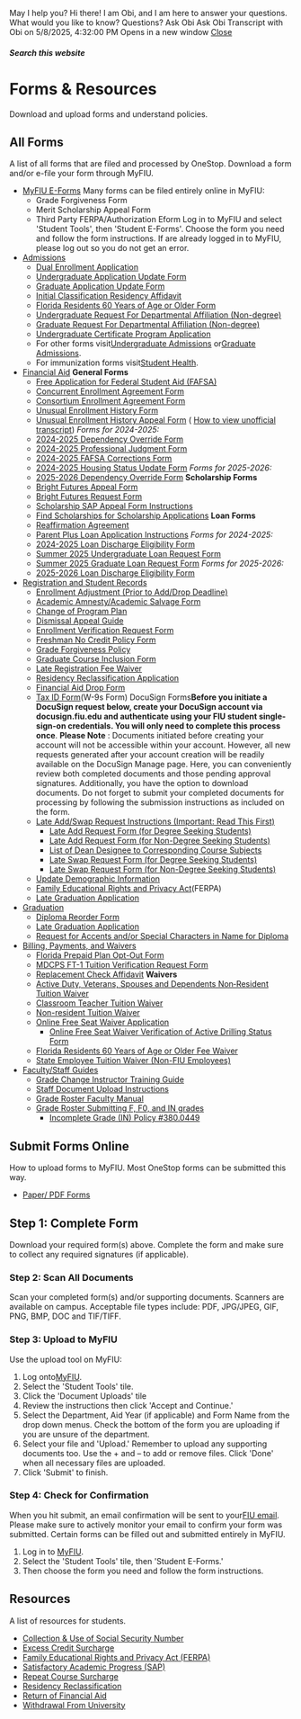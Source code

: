 May I help you?
Hi there! I am Obi, and I am here to answer your questions. What would you like to know?
Questions? Ask Obi
Ask Obi
Transcript with Obi on 5/8/2025, 4:32:00 PM
Opens in a new window
[ Close ](https://onestop.fiu.edu/forms-and-resources/index.html)
##### Search this website
# Forms & Resources
Download and upload forms and understand policies.
## All Forms
A list of all forms that are filed and processed by OneStop. Download a form and/or e-file your form through MyFIU.
  * [MyFIU E-Forms](https://onestop.fiu.edu/forms-and-resources/index.html#panel-N101A0-1)
Many forms can be filed entirely online in MyFIU:
    * Grade Forgiveness Form
    * Merit Scholarship Appeal Form
    * Third Party FERPA/Authorization Eform
Log in to MyFIU and select 'Student Tools', then 'Student E-Forms'. Choose the form you need and follow the form instructions. If are already logged in to MyFIU, please log out so you do not get an error.
  * [Admissions](https://onestop.fiu.edu/forms-and-resources/index.html#panel-N101A0-2)
    * [Dual Enrollment Application](https://dualenrollment.fiu.edu/)
    * [Undergraduate Application Update Form](https://webforms.fiu.edu/view.php?id=702522)
    * [Graduate Application Update Form](https://webforms.fiu.edu/view.php?id=4463316)
    * [Initial Classification Residency Affidavit](https://onestop.fiu.edu/_assets/forms/initial-residency-declaration.pdf)
    * [Florida Residents 60 Years of Age or Older Form](https://onestop.fiu.edu/_assets/forms/florida_residents_60_years_of_age_or_older_auditor_application_6_23_2021.pdf)
    * [Undergraduate Request For Departmental Affiliation (Non-degree)](https://onestop.fiu.edu/_assets/forms/request-dept-affilitation-undergrad-request-form.pdf)
    * [Graduate Request For Departmental Affiliation (Non-degree)](https://onestop.fiu.edu/_assets/forms/affiliatestatus2022writable.pdf)
    * [Undergraduate Certificate Program Application](https://onestop.fiu.edu/_assets/forms/undergrad-certificate-application.pdf)
    * For other forms visit[Undergraduate Admissions](https://admissions.fiu.edu/) or[Graduate Admissions](https://admissions.fiu.edu/how-to-apply/graduate-applicant/steps-to-apply/index.html).
    * For immunization forms visit[Student Health](https://dasa.fiu.edu/campus-spaces/student-health-clinics/services/medical-forms/index.html).
  * [Financial Aid](https://onestop.fiu.edu/forms-and-resources/index.html#panel-N101A0-3)
**General Forms**
    * [Free Application for Federal Student Aid (FAFSA)](https://studentaid.gov/h/apply-for-aid/fafsa "FASFA")
    * [Concurrent Enrollment Agreement Form](https://onestop.fiu.edu/_assets/forms/concurrent-agreement-form.pdf)
    * [Consortium Enrollment Agreement Form](https://onestop.fiu.edu/_assets/forms/consortium-agreement-form.pdf)
    * [Unusual Enrollment History Form](https://onestop.fiu.edu/_assets/forms/unusual-enrollment-history-form.pdf)
    * [Unusual Enrollment History Appeal Form](https://onestop.fiu.edu/_assets/forms/unusual-enrollment-history-appeal-form.pdf) ( [How to view unofficial transcript](https://onestop.fiu.edu/registration/academic-records/transcripts/index.html#view-order-transcripts))
_Forms for 2024-2025:_
    * [ 2024-2025 Dependency Override Form](https://onestop.fiu.edu/_assets/forms/2024-2025-dependency-override-form.pdf)
    * [2024-2025 Professional Judgment Form](https://onestop.fiu.edu/_assets/forms/2024-2025-professional-judgment-form-fillable.pdf)
    * [2024-2025 FAFSA Corrections Form](https://onestop.fiu.edu/_assets/forms/2024-2025-fafsa-corrections-form.pdf)
    * [2024-2025 Housing Status Update Form](https://onestop.fiu.edu/_assets/forms/fall-spring-housing-status-update-form-fillable.pdf)
 _Forms for 2025-2026:_
    * [2025-2026 Dependency Override Form](https://onestop.fiu.edu/_assets/forms/2025-2026-dependency-override-fillable-form.pdf)
**Scholarship Forms**
    * [Bright Futures Appeal Form](https://onestop.fiu.edu/_assets/forms/bright-futures-appeal-form.pdf)
    * [Bright Futures Request Form](https://onestop.fiu.edu/_assets/forms/bright-futures-request-form.pdf)
    * [Scholarship SAP Appeal Form Instructions](https://onestop.fiu.edu/_assets/flyers/merit-scholarship-appeal-form-instructions.pdf)
    * [Find Scholarships for Scholarship Applications](https://onestop.fiu.edu/finances/types-of-aid/scholarships/index.html#find-sch)
**Loan Forms**
    * [Reaffirmation Agreement](https://onestop.fiu.edu/_assets/forms/federal-loan-reaffirmation-agreement.pdf)
    * [Parent Plus Loan Application Instructions](https://onestop.fiu.edu/finances/types-of-aid/loans/types-of-loans/index.html#tab-N10188-2)
 _Forms for 2024-2025:_
    * [2024-2025 Loan Discharge Eligibility Form](https://onestop.fiu.edu/_assets/forms/2024-2025-loan-discharge-form.pdf)
    * [Summer 2025 Undergraduate Loan Request Form](https://onestop.fiu.edu/_assets/forms/summer-2025-undergraduate-loan-request-form.pdf)
    * [Summer 2025 Graduate Loan Request Form](https://onestop.fiu.edu/_assets/forms/summer-2025-graduate-loan-request-form.pdf)
 _Forms for 2025-2026:_
    * [2025-2026 Loan Discharge Eligibility Form](https://onestop.fiu.edu/_assets/forms/2025-2026-total-permanent-disability-tpd-discharge-eligibility-form.pdf)
  * [Registration and Student Records](https://onestop.fiu.edu/forms-and-resources/index.html#panel-N101A0-4)
    * [Enrollment Adjustment (Prior to Add/Drop Deadline)](https://onestop.fiu.edu/_assets/forms/enrollment-adjustment.pdf)
    * [Academic Amnesty/Academic Salvage Form](https://onestop.fiu.edu/_assets/forms/academic-amnesty-academic-salvage.pdf)
    * [Change of Program Plan](https://onestop.fiu.edu/_assets/forms/change-of-program-plan-form_4-26-21.pdf)
    * [Dismissal Appeal Guide](https://onestop.fiu.edu/_assets/forms/dismissal-appeal-form.pdf)
    * [Enrollment Verification Request Form](https://onestop.fiu.edu/_assets/forms/enrollment-verification-request-form.pdf)
    * [Freshman No Credit Policy Form](https://onestop.fiu.edu/_assets/forms/freshman_nc_policy_form.pdf)
    * [Grade Forgiveness Policy](https://onestop.fiu.edu/registration/academic-records/grade-forgiveness/index.html)
    * [Graduate Course Inclusion Form](https://onestop.fiu.edu/_assets/forms/grad-course-inclusion-form.pdf)
    * [Late Registration Fee Waiver](https://us.flow-prod.boomi.com/30364e55-38b1-48c8-b2c4-e1616dc3f392/play/SAML-Auth-DocuSign?&process-id=EMS_LATEREG&flow-id=10fd957d-d464-4e93-87fb-1851df638db1&redirect-DocuSignURL=)
    * [Residency Reclassification Application](https://onestop.fiu.edu/_assets/forms/florida-residency-reclassification.pdf)
    * [Financial Aid Drop Form](https://onestop.fiu.edu/_assets/forms/financial-aid-drop-form.pdf)
    * [Tax ID Form](https://www.irs.gov/pub/irs-pdf/fw9s.pdf)(W-9s Form)
DocuSign Forms**Before you initiate a DocuSign request below, create your DocuSign account via docusign.fiu.edu and authenticate using your FIU student single-sign-on credentials. You will only need to complete this process once**.
**Please Note** : Documents initiated before creating your account will not be accessible within your account. However, all new requests generated after your account creation will be readily available on the DocuSign Manage page. Here, you can conveniently review both completed documents and those pending approval signatures. Additionally, you have the option to download documents. Do not forget to submit your completed documents for processing by following the submission instructions as included on the form.
    * [Late Add/Swap Request Instructions (Important: Read This First)](https://onestop.fiu.edu/_assets/forms/late-add-swap-request-instructions-03-20-2025.pdf)
      * [Late Add Request Form (for Degree Seeking Students)](https://na3.docusign.net/Member/PowerFormSigning.aspx?PowerFormId=99f32758-574b-48b3-9883-1c95b26eb1f1&env=na3&acct=7bc0192a-2fcf-424b-ba3d-0b21bd198cce&v=2)
      * [Late Add Request Form (for Non-Degree Seeking Students)](https://na3.docusign.net/Member/PowerFormSigning.aspx?PowerFormId=ea132d8f-06ec-4c80-b356-c07497c310f5&env=na3&acct=7bc0192a-2fcf-424b-ba3d-0b21bd198cce&v=2)
      * [List of Dean Designee to Corresponding Course Subjects](https://onestop.fiu.edu/_assets/forms/corresponding-dean-desginees-02142025.pdf)
      * [Late Swap Request Form (for Degree Seeking Students)](https://na3.docusign.net/Member/PowerFormSigning.aspx?PowerFormId=dc01524f-b309-4792-b3e0-d0562944ff87&env=na3&acct=7bc0192a-2fcf-424b-ba3d-0b21bd198cce&v=2)
      * [Late Swap Request Form (for Non-Degree Seeking Students)](https://na3.docusign.net/Member/PowerFormSigning.aspx?PowerFormId=ece3a7dd-bc84-494c-b283-c5ee5f43e050&env=na3&acct=7bc0192a-2fcf-424b-ba3d-0b21bd198cce&v=2)
    * [Update Demographic Information](https://na3.docusign.net/Member/PowerFormSigning.aspx?PowerFormId=da0b5d61-3269-41fe-8e7d-e745d6703a4b&env=na3&acct=7bc0192a-2fcf-424b-ba3d-0b21bd198cce&v=2)
    * [Family Educational Rights and Privacy Act](https://us.flow-prod.boomi.com/30364e55-38b1-48c8-b2c4-e1616dc3f392/play/SAML-Auth-DocuSign?&process-id=OS_FERPAFORM&flow-id=10fd957d-d464-4e93-87fb-1851df638db1&redirect-DocuSignURL=)(FERPA)
    * [Late Graduation Application](https://na3.docusign.net/Member/PowerFormSigning.aspx?PowerFormId=6314bb19-d3da-4d90-a331-ae6468277462&env=na3&acct=7bc0192a-2fcf-424b-ba3d-0b21bd198cce&v=2)
  * [Graduation](https://onestop.fiu.edu/forms-and-resources/index.html#panel-N101A0-5)
    * [Diploma Reorder Form](https://onestop.fiu.edu/_assets/forms/diploma-reorder-form.pdf)
    * [Late Graduation Application](https://na3.docusign.net/Member/PowerFormSigning.aspx?PowerFormId=6314bb19-d3da-4d90-a331-ae6468277462&env=na3&acct=7bc0192a-2fcf-424b-ba3d-0b21bd198cce&v=2)
    * [Request for Accents and/or Special Characters in Name for Diploma](https://us.flow-prod.boomi.com/30364e55-38b1-48c8-b2c4-e1616dc3f392/play/SAML-Auth-DocuSign?&process-id=EMS_DIPLOREQ&flow-id=10fd957d-d464-4e93-87fb-1851df638db1&redirect-DocuSignURL=)
  * [Billing, Payments, and Waivers](https://onestop.fiu.edu/forms-and-resources/index.html#panel-N101A0-6)
    * [Florida Prepaid Plan Opt-Out Form](https://onestop.fiu.edu/_assets/forms/florida-prepaid-opt-out.pdf)
    * [MDCPS FT-1 Tuition Verification Request Form](https://onestop.fiu.edu/_assets/forms/ft-1-tuition-verification-form-revised-05252022.pdf)
    * [Replacement Check Affidavit](https://onestop.fiu.edu/_assets/forms/replacement-check-affidavit.pdf)
**Waivers**
    * [Active Duty, Veterans, Spouses and Dependents Non‐Resident Tuition Waiver](https://onestop.fiu.edu/_assets/forms/veteran_non_resident_waiver_form_rev_09_02_2021.pdf)
    * [Classroom Teacher Tuition Waiver](https://onestop.fiu.edu/_assets/forms/waiver-classroom-teacher-guide.pdf)
    * [Non-resident Tuition Waiver](https://onestop.fiu.edu/_assets/forms/non-resident-tuition-waiver-application.pdf)
    * [Online Free Seat Waiver Application](https://onestop.fiu.edu/_assets/forms/free-online-seat-program-rev-updated.pdf)
      * [Online Free Seat Waiver Verification of Active Drilling Status Form](https://onestop.fiu.edu/_assets/forms/online-free-seat-waiver-verification-of-active-drilling-status-form.pdf)
    * [Florida Residents 60 Years of Age or Older Fee Waiver](https://onestop.fiu.edu/_assets/forms/florida_residents_60_years_of_age_or_older_fee_waiver_7_16_201.pdf)
    * [State Employee Tuition Waiver (Non-FIU Employees)](https://onestop.fiu.edu/_assets/forms/waiver-state-tuition-form.pdf)
  * [Faculty/Staff Guides](https://onestop.fiu.edu/forms-and-resources/index.html#panel-N101A0-7)
    * [Grade Change Instructor Training Guide](https://onestop.fiu.edu/_assets/flyers/grade-change-instructor-training-guide.pdf)
    * [Staff Document Upload Instructions](https://onestop.fiu.edu/_assets/flyers/staff-document-upload-instructions.pdf)
    * [Grade Roster Faculty Manual](https://onestop.fiu.edu/_assets/archive/grade-roster-faculty-manual.pdf)
    * [Grade Roster Submitting F, F0, and IN grades](https://onestop.fiu.edu/_assets/flyers/grade-roster-submitting-in-f-f0-grades.pdf)
      * [Incomplete Grade (IN) Policy #380.0449](https://policies.fiu.edu/files/767.pdf)


## Submit Forms Online
How to upload forms to MyFIU. Most OneStop forms can be submitted this way.
  * [Paper/ PDF Forms](https://onestop.fiu.edu/forms-and-resources/index.html#panel-N10573-1)


## **Step 1: Complete Form**
Download your required form(s) above. Complete the form and make sure to collect any required signatures (if applicable).
### **Step 2: Scan All Documents**
Scan your completed form(s) and/or supporting documents. Scanners are available on campus. Acceptable file types include: PDF, JPG/JPEG, GIF, PNG, BMP, DOC and TIF/TIFF.
### **Step 3: Upload to MyFIU**
Use the upload tool on MyFIU:
  1. Log onto[MyFIU](https://my.fiu.edu/).
  2. Select the 'Student Tools' tile.
  3. Click the 'Document Uploads' tile
  4. Review the instructions then click 'Accept and Continue.'
  5. Select the Department, Aid Year (if applicable) and Form Name from the drop down menus. Check the bottom of the form you are uploading if you are unsure of the department.
  6. Select your file and 'Upload.' Remember to upload any supporting documents too. Use the + and – to add or remove files. Click 'Done' when all necessary files are uploaded.
  7. Click 'Submit' to finish.


### **Step 4: Check for Confirmation**
When you hit submit, an email confirmation will be sent to your[FIU email](http://mail.fiu.edu/). Please make sure to actively monitor your email to confirm your form was submitted.
Certain forms can be filled out and submitted entirely in MyFIU. 
  1. Log in to [MyFIU](https://my.fiu.edu/).
  2. Select the 'Student Tools' tile, then 'Student E-Forms.'
  3. Then choose the form you need and follow the form instructions.


## Resources
A list of resources for students.
  * [Collection & Use of Social Security Number](https://onestop.fiu.edu/registration/personal-records/collection-and-use-of-ssn/index.html)
  * [Excess Credit Surcharge](https://onestop.fiu.edu/registration/appeals/excess-credit-hour-surcharge/index.html)
  * [Family Educational Rights and Privacy Act (FERPA)](https://onestop.fiu.edu/registration/personal-records/student-privacy-ferpa/index.html)
  * [Satisfactory Academic Progress (SAP)](https://onestop.fiu.edu/finances/receiving-aid/satisfactory-academic-progress/index.html)
  * [Repeat Course Surcharge](https://onestop.fiu.edu/registration/class-registration/repeating-classes/index.html#rcs)
  * [Residency Reclassification](https://onestop.fiu.edu/registration/appeals/residency-reclassification/index.html)
  * [Return of Financial Aid](https://onestop.fiu.edu/finances/receiving-aid/maintaining-aid/index.html#rfa)
  * [Withdrawal From University](https://onestop.fiu.edu/registration/class-registration/drop-or-withdraw-from-classes/index.html#wfu)


